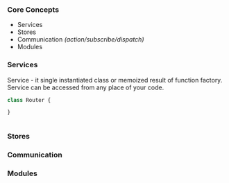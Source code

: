 ### Core Concepts

- Services
- Stores
- Communication _(action/subscribe/dispatch)_
- Modules

### Services
Service - it single instantiated class or memoized result of function factory. Service can be accessed from any place of your code.
```typescript
class Router {

}



```




### Stores
### Communication
### Modules
